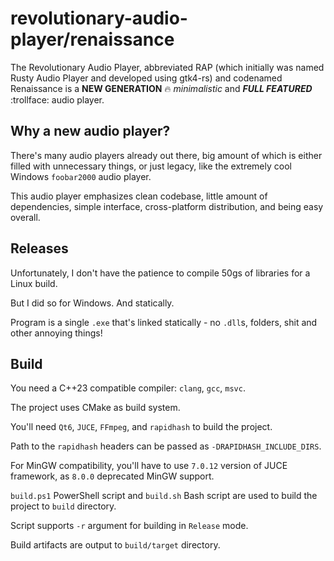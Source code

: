 # revolutionary-audio-player/renaissance

The Revolutionary Audio Player, abbreviated RAP (which initially was named Rusty Audio Player and developed using gtk4-rs) and codenamed Renaissance is a **NEW GENERATION** :fire: _minimalistic_ and **_FULL FEATURED_** :trollface: audio player.

## Why a new audio player?

There's many audio players already out there, big amount of which is either filled with unnecessary things, or just legacy, like the extremely cool Windows `foobar2000` audio player.

This audio player emphasizes clean codebase, little amount of dependencies, simple interface, cross-platform distribution, and being easy overall.

## Releases

Unfortunately, I don't have the patience to compile 50gs of libraries for a Linux build.

But I did so for Windows. And statically.

Program is a single `.exe` that's linked statically - no `.dll`s, folders, shit and other annoying things!

## Build

You need a C++23 compatible compiler: `clang`, `gcc`, `msvc`.

The project uses CMake as build system.

You'll need `Qt6`, `JUCE`, `FFmpeg`, and `rapidhash` to build the project.

Path to the `rapidhash` headers can be passed as `-DRAPIDHASH_INCLUDE_DIRS`.

For MinGW compatibility, you'll have to use `7.0.12` version of JUCE framework, as `8.0.0` deprecated MinGW support.

`build.ps1` PowerShell script and `build.sh` Bash script are used to build the project to `build` directory.

Script supports `-r` argument for building in `Release` mode.

Build artifacts are output to `build/target` directory.
